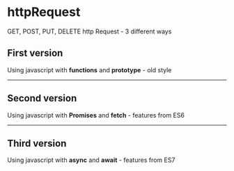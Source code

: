 # httpRequest
GET, POST, PUT, DELETE  http Request - 3 different ways

<h2>First version</h2>
<p>Using javascript with <strong>functions</strong> and <strong>prototype</strong> - old style</p>
<hr>
<h2>Second version</h2>
<p>Using javascript with <strong>Promises</strong> and <strong>fetch</strong> - features from ES6</p>
<hr>
<h2>Third version</h2>
<p>Using javascript with <strong>async</strong> and <strong>await</strong> - features from ES7</p>
